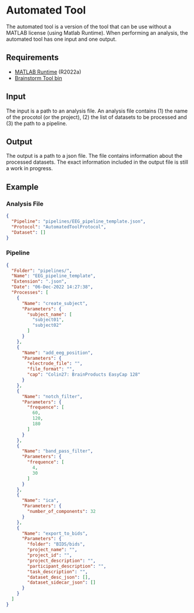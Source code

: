 # Automated Tool
The automated tool is a version of the tool that can be use without a MATLAB license (using Matlab Runtime). When performing an analysis, the automated tool has one input and one output.

## Requirements
- [MATLAB Runtime](https://www.mathworks.com/products/compiler/matlab-runtime.html) (R2022a)
- [Brainstorm Tool bin](https://github.com/CorentinLabelle/Brainstorm-Tool/tree/main/bst_bin/R2022a)

## Input
The input is a path to an analysis file. An analysis file contains (1) the name of the procotol (or the project), (2) the list of datasets to be processed and (3) the path to a pipeline.

## Output
The output is a path to a json file. The file contains information about the processed datasets. The exact information included in the output file is still a work in progress.

## Example
### Analysis File
```json
{
  "Pipeline": "pipelines/EEG_pipeline_template.json",
  "Protocol": "AutomatedToolProtocol",
  "Dataset": []
}
```

### Pipeline
```json
{
  "Folder": "pipelines/",
  "Name": "EEG_pipeline_template",
  "Extension": ".json",
  "Date": "06-Dec-2022 14:27:38",
  "Processes": [
    {
      "Name": "create_subject",
      "Parameters": {
        "subject_name": [
          "subject01",
          "subject02"
        ]
      }
    },
    {
      "Name": "add_eeg_position",
      "Parameters": {
        "electrode_file": "",
        "file_format": "",
        "cap": "Colin27: BrainProducts EasyCap 128"
      }
    },
    {
      "Name": "notch_filter",
      "Parameters": {
        "frequence": [
          60,
          120,
          180
        ]
      }
    },
    {
      "Name": "band_pass_filter",
      "Parameters": {
        "frequence": [
          4,
          30
        ]
      }
    },
    {
      "Name": "ica",
      "Parameters": {
        "number_of_components": 32
      }
    },
    {
      "Name": "export_to_bids",
      "Parameters": {
        "folder": "BIDS/bids",
        "project_name": "",
        "project_id": "",
        "project_description": "",
        "participant_description": "",
        "task_description": "",
        "dataset_desc_json": [],
        "dataset_sidecar_json": []
      }
    }
  ]
}
```

